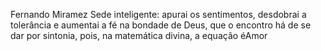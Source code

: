 Fernando Miramez
Sede inteligente: apurai os sentimentos, desdobrai a tolerância e aumentai a fé na bondade de Deus, que o encontro há de se dar por sintonia, pois, na matemática divina, a equação éAmor
